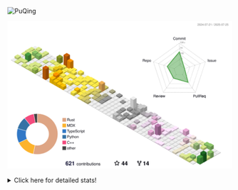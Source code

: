 ![PuQing](https://user-images.githubusercontent.com/27223114/171565019-9a56fae6-b08b-421f-99db-7e830da42371.png)

![](./profile-3d-contrib/profile-season-animate.svg)

<details>
<summary>Click here for detailed stats!</summary>

<!--START_SECTION:waka-->
![Lines of code](https://img.shields.io/badge/From%20Hello%20World%20I%27ve%20Written-2.4%20million%20lines%20of%20code-blue)

**🐱 My GitHub Data** 

> 📦 451.4 kB Used in GitHub's Storage 
 > 
> 🏆 298 Contributions in the Year 2025
 > 
> 🚫 Not Opted to Hire
 > 
> 📜 32 Public Repositories 
 > 
> 🔑 34 Private Repositories 
 > 
**I'm an Early 🐤** 

```text
🌞 Morning                866 commits         ██░░░░░░░░░░░░░░░░░░░░░░░   09.79 % 
🌆 Daytime                3839 commits        ███████████░░░░░░░░░░░░░░   43.42 % 
🌃 Evening                2031 commits        ██████░░░░░░░░░░░░░░░░░░░   22.97 % 
🌙 Night                  2106 commits        ██████░░░░░░░░░░░░░░░░░░░   23.82 % 
```


📊 **This Week I Spent My Time On** 

```text
💬 Programming Languages: 
Rust                     4 hrs 26 mins       █████░░░░░░░░░░░░░░░░░░░░   19.64 % 
Python                   3 hrs 13 mins       ████░░░░░░░░░░░░░░░░░░░░░   14.23 % 
JSON                     2 hrs 18 mins       ███░░░░░░░░░░░░░░░░░░░░░░   10.19 % 
Surfing                  2 hrs 15 mins       ██░░░░░░░░░░░░░░░░░░░░░░░   09.95 % 
Chat                     2 hrs 4 mins        ██░░░░░░░░░░░░░░░░░░░░░░░   09.20 % 

🔥 Editors: 
VS Code                  17 hrs 15 mins      ███████████████████░░░░░░   76.30 % 
Arc                      2 hrs 15 mins       ██░░░░░░░░░░░░░░░░░░░░░░░   09.95 % 
WeChat                   1 hr 49 mins        ██░░░░░░░░░░░░░░░░░░░░░░░   08.08 % 
Ghostty                  43 mins             █░░░░░░░░░░░░░░░░░░░░░░░░   03.19 % 
NetEaseMusic             15 mins             ░░░░░░░░░░░░░░░░░░░░░░░░░   01.16 % 

💻 Operating System: 
WSL                      8 hrs 35 mins       █████████░░░░░░░░░░░░░░░░   37.95 % 
Mac                      8 hrs 19 mins       █████████░░░░░░░░░░░░░░░░   36.78 % 
Linux                    5 hrs 43 mins       ██████░░░░░░░░░░░░░░░░░░░   25.27 % 
```


<!--END_SECTION:waka-->
</details>
